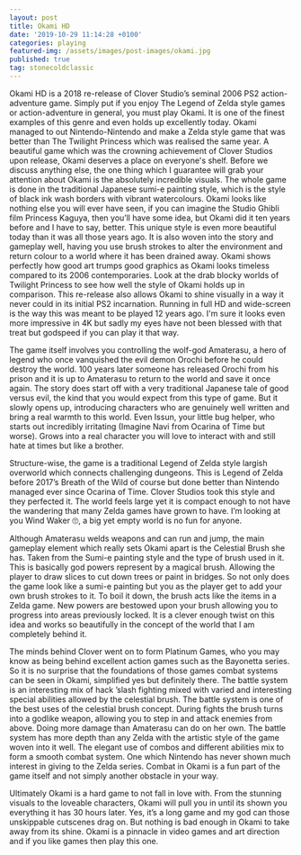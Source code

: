 ```yaml
---
layout: post
title: Okami HD
date: '2019-10-29 11:14:28 +0100'
categories: playing
featured-img: /assets/images/post-images/okami.jpg
published: true
tag: stonecoldclassic
---
```


Okami HD is a 2018 re-release of Clover Studio’s seminal 2006 PS2 action-adventure game. Simply put if you enjoy The Legend of Zelda style games or action-adventure in general, you must play Okami. It is one of the finest examples of this genre and even holds up excellently today. Okami managed to out Nintendo-Nintendo and make a Zelda style game that was better than The Twilight Princess which was realised the same year. A beautiful game which was the crowning achievement of Clover Studios upon release, Okami deserves a place on everyone's shelf.
Before we discuss anything else, the one thing which I guarantee will grab your attention about Okami is the absolutely incredible visuals. The whole game is done in the traditional Japanese sumi-e painting style, which is the style of black ink wash borders with vibrant watercolours. Okami looks like nothing else you will ever have seen, if you can imagine the Studio Ghibli film Princess Kaguya, then you’ll have some idea, but Okami did it ten years before and I have to say, better.
This unique style is even more beautiful today than it was all those years ago. It is also woven into the story and gameplay well, having you use brush strokes to alter the environment and return colour to a world where it has been drained away. Okami shows perfectly how good art trumps good graphics as Okami looks timeless compared to its 2006 contemporaries. Look at the drab blocky worlds of Twilight Princess to see how well the style of Okami holds up in comparison.
This re-release also allows Okami to shine visually in a way it never could in its initial PS2 incarnation. Running in full HD and wide-screen is the way this was meant to be played 12 years ago. I'm sure it looks even more impressive in 4K but sadly my eyes have not been blessed with that treat but godspeed if you can play it that way.

The game itself involves you controlling the wolf-god Amaterasu, a hero of legend who once vanquished the evil demon Orochi before he could destroy the world. 100 years later someone has released Orochi from his prison and it is up to Amaterasu to return to the world and save it once again. The story does start off with a very traditional Japanese tale of good versus evil, the kind that you would expect from this type of game. But it slowly opens up, introducing characters who are genuinely well written and bring a real warmth to this world. Even Issun, your little bug helper, who starts out incredibly irritating (Imagine Navi from Ocarina of Time but worse). Grows into a real character you will love to interact with and still hate at times but like a brother.

Structure-wise, the game is a traditional Legend of Zelda style largish overworld which connects challenging dungeons. This is Legend of Zelda before 2017’s Breath of the Wild of course but done better than Nintendo managed ever since Ocarina of Time. Clover Studios took this style and they perfected it. The world feels large yet it is compact enough to not have the wandering that many Zelda games have grown to have. I’m looking at you Wind Waker 🙄,  a big yet empty world is no fun for anyone.

Although Amaterasu welds weapons and can run and jump, the main gameplay element which really sets Okami apart is the Celestial Brush she has. Taken from the Sumi-e painting style and the type of brush used in it. This is basically god powers represent by a magical brush. Allowing the player to draw slices to cut down trees or paint in bridges. So not only does the game look like a sumi-e painting but you as the player get to add your own brush strokes to it.  To boil it down, the brush acts like the items in a Zelda game. New powers are bestowed upon your brush allowing you to progress into areas previously locked. It is a clever enough twist on this idea and works so beautifully in the concept of the world that I am completely behind it.

 The minds behind Clover went on to form Platinum Games, who you may know as being behind excellent action games such as the Bayonetta series. So it is no surprise that the foundations of those games combat systems can be seen in Okami, simplified yes but definitely there. The battle system is an interesting mix of hack ’slash fighting mixed with varied and interesting special abilities allowed by the celestial brush. The battle system is one of the best uses of the celestial brush concept. During fights the brush turns into a godlike weapon, allowing you to step in and attack enemies from above. Doing more damage than Amaterasu can do on her own.  The battle system has more depth than any Zelda with the artistic style of the game woven into it well.  The elegant use of combos and different abilities mix to form a smooth combat system. One which Nintendo has never shown much interest in giving to the Zelda series. Combat in Okami is a fun part of the game itself and not simply another obstacle in your way.

Ultimately Okami is a hard game to not fall in love with. From the stunning visuals to the loveable characters, Okami will pull you in until its shown you everything it has 30 hours later. Yes, it’s a long game and my god can those unskippable cutscenes drag on. But nothing is bad enough in Okami to take away from its shine. Okami is a pinnacle in video games and art direction and if you like games then play this one.
